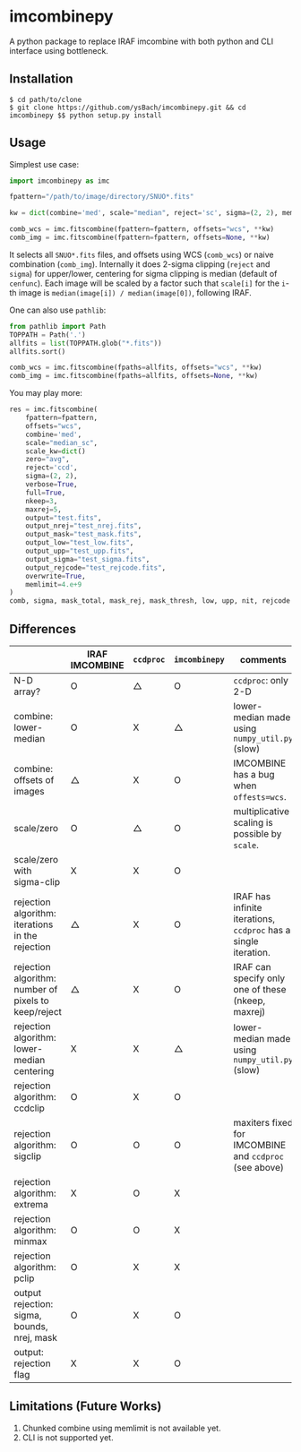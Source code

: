# imcombinepy

A python package to replace IRAF imcombine with both python and CLI interface using bottleneck.

## Installation

```
$ cd path/to/clone
$ git clone https://github.com/ysBach/imcombinepy.git && cd imcombinepy $$ python setup.py install
```

## Usage

Simplest use case:

```python
import imcombinepy as imc

fpattern="/path/to/image/directory/SNUO*.fits"

kw = dict(combine='med', scale="median", reject='sc', sigma=(2, 2), memlimit=4.e+9)

comb_wcs = imc.fitscombine(fpattern=fpattern, offsets="wcs", **kw)
comb_img = imc.fitscombine(fpattern=fpattern, offsets=None, **kw)
```

It selects all `SNUO*.fits` files, and offsets using WCS (`comb_wcs`) or naive combination (`comb_img`). Internally it does 2-sigma clipping (`reject` and `sigma`) for upper/lower, centering for sigma clipping is median (default of `cenfunc`). Each image will be scaled by a factor such that `scale[i]` for the `i`-th image is `median(image[i]) / median(image[0])`, following IRAF.

One can also use ``pathlib``:
```python
from pathlib import Path
TOPPATH = Path('.')
allfits = list(TOPPATH.glob("*.fits"))
allfits.sort()

comb_wcs = imc.fitscombine(fpaths=allfits, offsets="wcs", **kw)
comb_img = imc.fitscombine(fpaths=allfits, offsets=None, **kw)
```

You may play more:

```python
res = imc.fitscombine(
    fpattern=fpattern,
    offsets="wcs",
    combine='med',
    scale="median_sc",
    scale_kw=dict()
    zero="avg",
    reject='ccd',
    sigma=(2, 2),
    verbose=True,
    full=True,
    nkeep=3,
    maxrej=5,
    output="test.fits",
    output_nrej="test_nrej.fits",
    output_mask="test_mask.fits",
    output_low="test_low.fits",
    output_upp="test_upp.fits",
    output_sigma="test_sigma.fits",
    output_rejcode="test_rejcode.fits",
    overwrite=True,
    memlimit=4.e+9
)
comb, sigma, mask_total, mask_rej, mask_thresh, low, upp, nit, rejcode = res
```



## Differences

|                                                      | IRAF IMCOMBINE | ``ccdproc`` | ``imcombinepy`` | comments                                                     |
| ---------------------------------------------------- | -------------- | ----------- | --------------- | ------------------------------------------------------------ |
| N-D array?                                           | O              | △           | O               | ``ccdproc``: only 2-D                                        |
| combine: lower-median                                | O              | X           | △               | lower-median made using ``numpy_util.py`` (slow)             |
| combine: offsets of images                           | △              | X           | O               | IMCOMBINE has a bug when ``offests=wcs``.                    |
| scale/zero                                           | O              | △           | O               | multiplicative scaling is possible by ``scale``.             |
| scale/zero with sigma-clip                           | X              | X           | O               |                                                              |
| rejection algorithm: iterations in the rejection     | △              | X           | O               | IRAF has infinite iterations, ``ccdproc`` has a single iteration. |
| rejection algorithm: number of pixels to keep/reject | △              | X           | O               | IRAF can specify only one of these (nkeep, maxrej)           |
| rejection algorithm: lower-median centering          | X              | X           | △               | lower-median made using ``numpy_util.py`` (slow)             |
| rejection algorithm: ccdclip                         | O              | X           | O               |                                                              |
| rejection algorithm: sigclip                         | O              | O           | O               | maxiters fixed for IMCOMBINE and ``ccdproc`` (see above)     |
| rejection algorithm: extrema                         | X              | O           | X               |                                                              |
| rejection algorithm: minmax                          | O              | O           | X               |                                                              |
| rejection algorithm: pclip                           | O              | X           | X               |                                                              |
| output rejection: sigma, bounds, nrej, mask          | O              | X           | O               |                                                              |
| output: rejection flag                               | X              | X           | O               |                                                              |



## Limitations (Future Works)

1. Chunked combine using memlimit is not available yet.
1. CLI is not supported yet.
